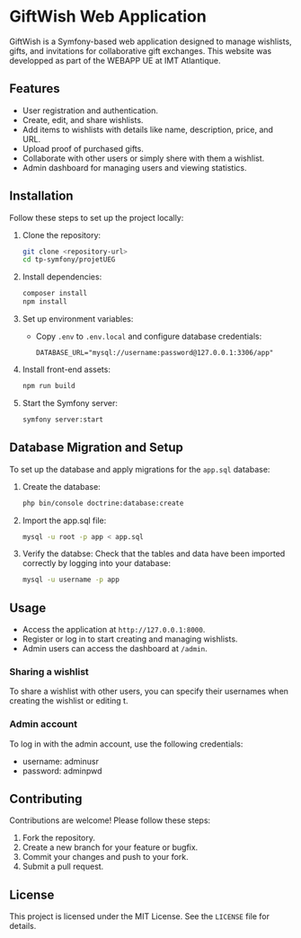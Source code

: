 # GiftWish Web Application

GiftWish is a Symfony-based web application designed to manage wishlists, gifts, and invitations for collaborative gift exchanges. This website was developped as part of the WEBAPP UE at IMT Atlantique.

## Features

- User registration and authentication.
- Create, edit, and share wishlists.
- Add items to wishlists with details like name, description, price, and URL.
- Upload proof of purchased gifts.
- Collaborate with other users or simply shere with them a wishlist.
- Admin dashboard for managing users and viewing statistics.

## Installation

Follow these steps to set up the project locally:

1. Clone the repository:
   ```bash
   git clone <repository-url>
   cd tp-symfony/projetUEG
   ```

2. Install dependencies:
   ```bash
   composer install
   npm install
   ```

3. Set up environment variables:
   - Copy `.env` to `.env.local` and configure database credentials:
     ```
     DATABASE_URL="mysql://username:password@127.0.0.1:3306/app"
     ```

4. Install front-end assets:
   ```bash
   npm run build
   ```

5. Start the Symfony server:
   ```bash
   symfony server:start
   ```

## Database Migration and Setup

To set up the database and apply migrations for the `app.sql` database:

1. Create the database:
   ```bash
   php bin/console doctrine:database:create
   ```

2. Import the app.sql file:
   ```bash
   mysql -u root -p app < app.sql
   ```
3. Verify the databse:
Check that the tables and data have been imported correctly by logging into your database:
   ```bash
   mysql -u username -p app
   ```

## Usage

- Access the application at `http://127.0.0.1:8000`.
- Register or log in to start creating and managing wishlists.
- Admin users can access the dashboard at `/admin`.

### Sharing a wishlist
To share a wishlist with other users, you can specify their usernames when creating the wishlist or editing t.

### Admin account
To log in with the admin account, use the following credentials:
- username: adminusr
- password: adminpwd


## Contributing

Contributions are welcome! Please follow these steps:

1. Fork the repository.
2. Create a new branch for your feature or bugfix.
3. Commit your changes and push to your fork.
4. Submit a pull request.

## License

This project is licensed under the MIT License. See the `LICENSE` file for details.
